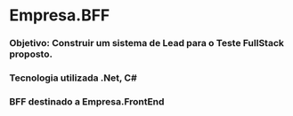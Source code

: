 ﻿# Empresa.BFF
### Objetivo: Construir um sistema de Lead para o Teste FullStack proposto. 
### Tecnologia utilizada .Net, C#

### BFF destinado a Empresa.FrontEnd

